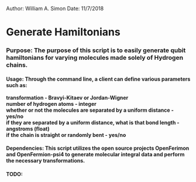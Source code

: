 Author: William A. Simon
Date: 11/7/2018
<h1>Generate Hamiltonians</h1>
<h3>
Purpose: The purpose of this script is to easily generate qubit hamiltonians for varying molecules made solely of Hydrogen chains. </h3>

<h4>Usage: Through the command line, a client can define various parameters such as:
	<br><br>transformation - Bravyi-Kitaev or Jordan-Wigner
	<br>number of hydrogen atoms - integer
	<br>whether or not the molecules are separated by a uniform distance - yes/no
	<br>if they are separated by a uniform distance, what is that bond length - angstroms (float)
	<br>if the chain is straight or randomly bent - yes/no
</h4>

<h4>Dependencies: This script utilizes the open source projects OpenFerimon and OpenFermion-psi4 to generate molecular integral data and perform the necessary transformations.</h4>

<h4>TODO:</h4>
